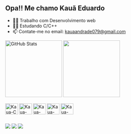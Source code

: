 ## Opa!! Me chamo Kauã Eduardo 

- 👨‍💻 Trabalho com Desenvolvimento web
- 👨‍🏫 Estudando C/C++
- 📫 Contate-me no email: kauaandrade079@gmail.com

<div>
  <img height = "180em" src="https://github-readme-stats.vercel.app/api?username=kauaeduuardo&show_icons=true&theme=merko" alt="GitHub Stats">
  <img height = "180em" src="https://github-readme-stats.vercel.app/api/top-langs/?username=kauaeduuardo&show_icons=true&theme=merko">
</div>

<div style="display: inline_block"><br>
  <img align="center" alt="Kaua-C" height="35" width="40"src="https://cdn.jsdelivr.net/gh/devicons/devicon@latest/icons/c/c-original.svg">
  <img align="center" alt="Kaua-Cpp" height="35" width="40"src="https://cdn.jsdelivr.net/gh/devicons/devicon@latest/icons/cplusplus/cplusplus-original.svg">     
  <img align="center" alt="Kaua-Py" height="35" width="40" src="https://cdn.jsdelivr.net/gh/devicons/devicon@latest/icons/python/python-original.svg">
  <img align="center" alt="Kaua-html" height="35" width="40" src="https://cdn.jsdelivr.net/gh/devicons/devicon@latest/icons/html5/html5-original.svg">
  <img align="center" alt="Kaua-css" height="35" width="40" src="https://cdn.jsdelivr.net/gh/devicons/devicon@latest/icons/css3/css3-original.svg">         
</div>

##
<div>
  <a href="https://instagram.com/kauaeduardo__" target="_blank"><img src="https://img.shields.io/badge/-Instagram-%23E4405F?style=for-the-badge&logo=instagram&logoColor=white" target="_blank"></a>
  <a href = "mailto:kauaandrade079@gmail.com"><img src="https://img.shields.io/badge/-Gmail-%23333?style=for-the-badge&logo=gmail&logoColor=white" target="_blank"></a>
  <a href="https://www.linkedin.com/in/kau%C3%A3-eduardo-a2796533b/" target="_blank"><img src="https://img.shields.io/badge/-LinkedIn-%230077B5?style=for-the-badge&logo=linkedin&logoColor=white" target="_blank"></a>
  
</div>
